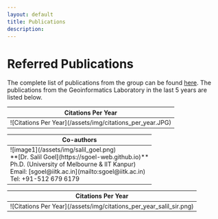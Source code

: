 ```yaml
---
layout: default
title: Publications
description:
---
```


# Referred Publications

The complete list of publications from the group can be found [here](https://scholar.google.com/citations?hl=en&user=n1U-zvkAAAAJ). The publications from the Geoinformatics Laboratory in the last 5 years are listed below.

<table>
<colgroup>
<col width="100%" />
</colgroup>
<thead>
<tr class="header">
<th colspan="2">Citations Per Year</th>
</tr>
</thead>
<tbody>
<tr>
<td markdown="span">
![Citations Per Year](/assets/img/citations_per_year.JPG)<br>


</td>
</tr>
</tbody>
</table>

<tr>
<table>
<colgroup>
<col width="100%" />
</colgroup>
<thead>
<tr class="header">
<th colspan="2">Co-authors</th>
</tr>
</thead>
<tbody>
<tr>
<td markdown="span">
![image1](/assets/img/salil_goel.png)<br>
**[Dr. Salil Goel](https://sgoel-web.github.io)**<br>
Ph.D. (University of Melbourne & IIT Kanpur)<br>
Email: [sgoel@iitk.ac.in](mailto:sgoel@iitk.ac.in)<br>
Tel: +91-512 679 6179<br>

</td>
</tr>
</tbody>
</table>


<table>
<colgroup>
<col width="100%" />
</colgroup>
<thead>
<tr class="header">
<th colspan="2">Citations Per Year</th>
</tr>
</thead>
<tbody>
<tr>
<td markdown="span">
![Citations Per Year](/assets/img/citations_per_year_salil_sir.png)<br>


</td>
</tr>
</tbody>
</table>

